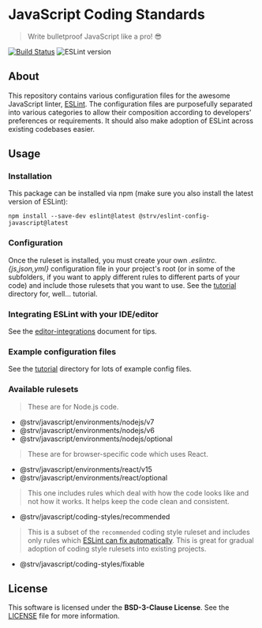 # JavaScript Coding Standards

> Write bulletproof JavaScript like a pro! 😎

[![Build Status][travis-badge]][travis-url]
![ESLint version][eslint-version]


## About

This repository contains various configuration files for the awesome JavaScript linter, [ESLint][eslint-url]. The configuration files are purposefully separated into various categories to allow their composition according to developers' preferences or requirements. It should also make adoption of ESLint across existing codebases easier.

## Usage

### Installation

This package can be installed via npm (make sure you also install the latest version of ESLint):

`npm install --save-dev eslint@latest @strv/eslint-config-javascript@latest`

### Configuration

Once the ruleset is installed, you must create your own *.eslintrc.{js,json,yml}* configuration file in your project's root (or in some of the subfolders, if you want to apply different rules to different parts of your code) and include those rulesets that you want to use. See the [tutorial](tutorial) directory for, well... tutorial.

### Integrating ESLint with your IDE/editor

See the [editor-integrations](tutorial/editor-integrations.md) document for tips.

### Example configuration files

See the [tutorial](tutorial) directory for lots of example config files.

### Available rulesets

> These are for Node.js code.

- @strv/javascript/environments/nodejs/v7
- @strv/javascript/environments/nodejs/v6
- @strv/javascript/environments/nodejs/optional

> These are for browser-specific code which uses React.

- @strv/javascript/environments/react/v15
- @strv/javascript/environments/react/optional

> This one includes rules which deal with how the code looks like and not how it works. It helps keep the code clean and consistent.

- @strv/javascript/coding-styles/recommended

> This is a subset of the `recommended` coding style ruleset and includes only rules which [ESLint can fix automatically][eslint-fixing]. This is great for gradual adoption of coding style rulesets into existing projects.

- @strv/javascript/coding-styles/fixable

## License

This software is licensed under the **BSD-3-Clause License**. See the [LICENSE](LICENSE) file for more information.


[eslint-url]: http://eslint.org
[travis-badge]: https://travis-ci.org/strvcom/js-coding-standards.svg
[travis-url]: https://travis-ci.org/strvcom/js-coding-standards
[eslint-version]: https://img.shields.io/badge/ESLint->=3.9.1-brightgreen.svg
[eslint-fixing]: http://eslint.org/docs/user-guide/command-line-interface#fix

